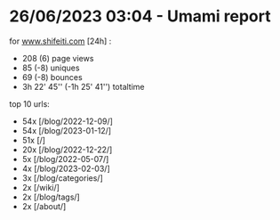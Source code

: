 # 26/06/2023 03:04 - Umami report
for www.shifeiti.com [24h] :

 - 208 (6) page views
 - 85 (-8) uniques
 - 69 (-8) bounces
 - 3h 22' 45'' (-1h 25' 41'') totaltime


top 10 urls:
 - 54x [/blog/2022-12-09/]
 - 54x [/blog/2023-01-12/]
 - 51x [/]
 - 20x [/blog/2022-12-22/]
 - 5x [/blog/2022-05-07/]
 - 4x [/blog/2023-02-03/]
 - 3x [/blog/categories/]
 - 2x [/wiki/]
 - 2x [/blog/tags/]
 - 2x [/about/]


